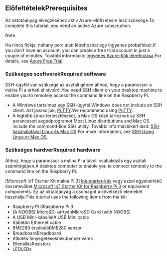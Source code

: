 ## <a name="prerequisites"></a><span data-ttu-id="e62f0-101">Előfeltételek</span><span class="sxs-lookup"><span data-stu-id="e62f0-101">Prerequisites</span></span>

<span data-ttu-id="e62f0-102">Az oktatóanyag elvégzéséhez aktív Azure-előfizetésre lesz szüksége.</span><span class="sxs-lookup"><span data-stu-id="e62f0-102">To complete this tutorial, you need an active Azure subscription.</span></span>

> [!NOTE]
> <span data-ttu-id="e62f0-103">Ha nincs fiókja, néhány perc alatt létrehozhat egy ingyenes próbafiókot.</span><span class="sxs-lookup"><span data-stu-id="e62f0-103">If you don’t have an account, you can create a free trial account in just a couple of minutes.</span></span> <span data-ttu-id="e62f0-104">További információ: [Ingyenes Azure-fiók létrehozása][lnk-free-trial].</span><span class="sxs-lookup"><span data-stu-id="e62f0-104">For details, see [Azure Free Trial][lnk-free-trial].</span></span>

### <a name="required-software"></a><span data-ttu-id="e62f0-105">Szükséges szoftverek</span><span class="sxs-lookup"><span data-stu-id="e62f0-105">Required software</span></span>

<span data-ttu-id="e62f0-106">SSH-ügyfél van szüksége az asztali gépen ahhoz, hogy a parancssor a málna Pi a érheti el távolról.</span><span class="sxs-lookup"><span data-stu-id="e62f0-106">You need SSH client on your desktop machine to enable you to remotely access the command line on the Raspberry Pi.</span></span>

- <span data-ttu-id="e62f0-107">A Windows tartalmaz egy SSH-ügyfél.</span><span class="sxs-lookup"><span data-stu-id="e62f0-107">Windows does not include an SSH client.</span></span> <span data-ttu-id="e62f0-108">Azt javasoljuk, [PuTTY](http://www.putty.org/).</span><span class="sxs-lookup"><span data-stu-id="e62f0-108">We recommend using [PuTTY](http://www.putty.org/).</span></span>
- <span data-ttu-id="e62f0-109">A legtöbb Linux terjesztéseket, a Mac OS közé tartoznak az SSH parancssori segédprogramot.</span><span class="sxs-lookup"><span data-stu-id="e62f0-109">Most Linux distributions and Mac OS include the command-line SSH utility.</span></span> <span data-ttu-id="e62f0-110">További információkért lásd: [SSH használatával Linux és Mac OS](https://www.raspberrypi.org/documentation/remote-access/ssh/unix.md).</span><span class="sxs-lookup"><span data-stu-id="e62f0-110">For more information, see [SSH Using Linux or Mac OS](https://www.raspberrypi.org/documentation/remote-access/ssh/unix.md).</span></span>

### <a name="required-hardware"></a><span data-ttu-id="e62f0-111">Szükséges hardver</span><span class="sxs-lookup"><span data-stu-id="e62f0-111">Required hardware</span></span>

<span data-ttu-id="e62f0-112">Ahhoz, hogy a parancssor a málna Pi a távoli csatlakozás egy asztali számítógépen.</span><span class="sxs-lookup"><span data-stu-id="e62f0-112">A desktop computer to enable you to connect remotely to the command line on the Raspberry Pi.</span></span>

<span data-ttu-id="e62f0-113">[Microsoft IoT Starter Kit málna Pi 3] [ lnk-starter-kits] vagy ezzel egyenértékű összetevőket.</span><span class="sxs-lookup"><span data-stu-id="e62f0-113">[Microsoft IoT Starter Kit for Raspberry Pi 3][lnk-starter-kits] or equivalent components.</span></span> <span data-ttu-id="e62f0-114">Ez az oktatóanyag a csomagot a következő elemeket használja:</span><span class="sxs-lookup"><span data-stu-id="e62f0-114">This tutorial uses the following items from the kit:</span></span>

- <span data-ttu-id="e62f0-115">Raspberry Pi 3</span><span class="sxs-lookup"><span data-stu-id="e62f0-115">Raspberry Pi 3</span></span>
- <span data-ttu-id="e62f0-116">(A NOOBS) MicroSD-kártyán</span><span class="sxs-lookup"><span data-stu-id="e62f0-116">MicroSD Card (with NOOBS)</span></span>
- <span data-ttu-id="e62f0-117">A USB Mini-kábellel</span><span class="sxs-lookup"><span data-stu-id="e62f0-117">A USB Mini cable</span></span>
- <span data-ttu-id="e62f0-118">Kábel</span><span class="sxs-lookup"><span data-stu-id="e62f0-118">An Ethernet cable</span></span>
- <span data-ttu-id="e62f0-119">BME280 érzékelő</span><span class="sxs-lookup"><span data-stu-id="e62f0-119">BME280 sensor</span></span>
- <span data-ttu-id="e62f0-120">Breadboard</span><span class="sxs-lookup"><span data-stu-id="e62f0-120">Breadboard</span></span>
- <span data-ttu-id="e62f0-121">Átkötés fenyegetéseknek</span><span class="sxs-lookup"><span data-stu-id="e62f0-121">Jumper wires</span></span>
- <span data-ttu-id="e62f0-122">Ellenállás</span><span class="sxs-lookup"><span data-stu-id="e62f0-122">Resistors</span></span>
- <span data-ttu-id="e62f0-123">LED</span><span class="sxs-lookup"><span data-stu-id="e62f0-123">LEDs</span></span>

[lnk-starter-kits]: https://azure.microsoft.com/develop/iot/starter-kits/
[lnk-free-trial]: http://azure.microsoft.com/pricing/free-trial/